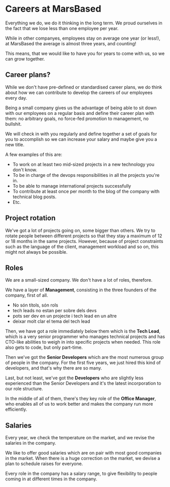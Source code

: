# Careers at MarsBased

Everything we do, we do it thinking in the long term. We proud ourselves in the fact that we lose less than one employee per year.

While in other companyes, employees stay on average one year (or less!), at MarsBased the average is almost three years, and counting!

This means, that we would like to have you for years to come with us, so we can grow together.

## Career plans?

While we don't have pre-defined or standardised career plans, we do think about how we can contribute to develop the careers of our employees every day.

Being a small company gives us the advantage of being able to sit down with our employees on a regular basis and define their career plan with them: no arbitrary goals, no force-fed promotion to management, no bullshit.

We will check in with you regularly and define together a set of goals for you to accomplish so we can increase your salary and maybe give you a new title.

A few examples of this are:

* To work on at least two mid-sized projects in a new technology you don't know.
* To be in charge of the devops responsibilities in all the projects you're in.
* To be able to manage international projects successfully
* To contribute at least once per month to the blog of the company with technical blog posts.
* Etc.

## Project rotation

We've got a lot of projects going on, some bigger than others. We try to rotate people between different projects so that they stay a maximum of 12 or 18 months in the same projects. However, because of project constraints such as the language of the client, management workload and so on, this might not always be possible.

## Roles

We are a small-sized company. We don't have a lot of roles, therefore.

We have a layer of __Management__, consisting in the three founders of the company, first of all.

- No són títols, són rols
- tech leads no estan per sobre dels devs
- pots ser dev en un projecte i tech lead en un altre
- deixar molt clar el tema del tech lead

Then, we have got a role immediately below them which is the __Tech Lead__, which is a very senior programmer who manages technical projects and has CTO-like abilities to weigh in into specific projects when needed. This role also gets to code, but only part-time.

Then we've got the __Senior Developers__ which are the most numerous group of people in the company. For the first five years, we just hired this kind of developers, and that's why there are so many.

Last, but not least, we've got the __Developers__ who are slightly less experienced than the Senior Developers and it's the latest incorporation to our role structure.

In the middle of all of them, there's they key role of the __Office Manager__, who enables all of us to work better and makes the company run more efficiently.

## Salaries

Every year, we check the temperature on the market, and we revise the salaries in the company.

We like to offer good salaries which are on pair with most good companies in the market. When there is a huge correction on the market, we devise a plan to schedule raises for everyone.

Every role in the company has a salary range, to give flexibility to people coming in at different times in the company.







